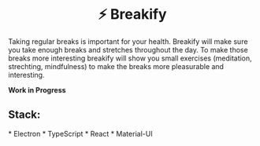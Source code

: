 <h1 align="center">⚡️ Breakify</h1>

Taking regular breaks is important for your health. Breakify will make sure you take enough breaks and stretches throughout the day. To make those breaks more interesting breakify will show you small exercises (meditation, strechting, mindfulness) to make the breaks more pleasurable and interesting.

**Work in Progress**

<h2>Stack:</h2>
* Electron
* TypeScript
* React
* Material-UI
